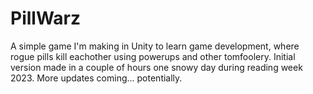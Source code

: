 # PillWarz
A simple game I'm making in Unity to learn game development, where rogue pills kill eachother using powerups and other tomfoolery.
Initial version made in a couple of hours one snowy day during reading week 2023. More updates coming... potentially.
